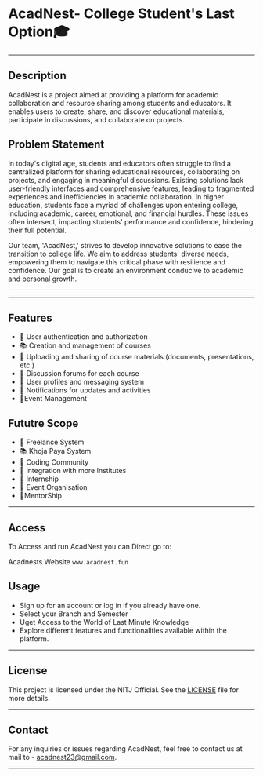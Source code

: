 # AcadNest- College Student's Last Option🎓

---

## Description
AcadNest is a project aimed at providing a platform for academic collaboration and resource sharing among students and educators. It enables users to create, share, and discover educational materials, participate in discussions, and collaborate on projects.


## Problem Statement
In today's digital age, students and educators often struggle to find a centralized platform for sharing educational resources, collaborating on projects, and engaging in meaningful discussions. Existing solutions lack user-friendly interfaces and comprehensive features, leading to fragmented experiences and inefficiencies in academic collaboration.
In higher education, students face a myriad of challenges upon entering college, including academic, career, emotional, and financial hurdles. These issues often intersect, impacting students' performance and confidence, hindering their full potential. 

Our team, 'AcadNest,' strives to develop innovative solutions to ease the transition to college life. We aim to address students' diverse needs, empowering them to navigate this critical phase with resilience and confidence. Our goal is to create an environment conducive to academic and personal growth.

---
---

## Features
- 🚀 User authentication and authorization
- 📚 Creation and management of courses
- 📎 Uploading and sharing of course materials (documents, presentations, etc.)
- 💬 Discussion forums for each course
- 👤 User profiles and messaging system
- 🔔 Notifications for updates and activities
-  🔔Event Management


## Fututre Scope
- 🚀 Freelance System
- 📚 Khoja Paya System
- 📎 Coding Community
- 💬 integration with more Institutes
- 👤 Internship
- 🔔 Event Organisation
-  🔔MentorShip
---



## Access
To Access and run AcadNest you can Direct go to:

Acadnests Website
    ```
    www.acadnest.fun
    ```



## Usage
- Sign up for an account or log in if you already have one.
- Select your Branch and Semester
- Uget Access to the World of Last Minute Knowledge
- Explore different features and functionalities available within the platform.

---



## License
This project is licensed under the NITJ Official. See the [LICENSE](LICENSE) file for more details.

---

## Contact
For any inquiries or issues regarding AcadNest, feel free to contact us at mail to - acadnest23@gmail.com.

---

